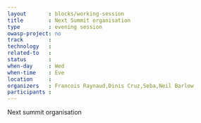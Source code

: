 ```yaml
---
layout       : blocks/working-session
title        : Next Summit organisation
type         : evening session
owasp-project: no
track        :
technology   :
related-to   :
status       : 
when-day     : Wed
when-time    : Eve
location     : 
organizers   : Francois Raynaud,Dinis Cruz,Seba,Neil Barlow
participants : 
---
```


Next summit organisation


